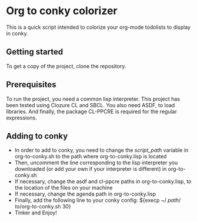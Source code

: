 # Org to conky colorizer
This is a quick script intended to colorize your org-mode todolists to display in conky.

## Getting started
To get a copy of the project, clone the repository.

## Prerequisites
To run the project, you need a common lisp interpreter. This project has been tested using Clozure CL and SBCL. 
You also need ASDF, to load libraries.
And finally, the package CL-PPCRE is required for the regular expressions.

## Adding to conky
- In order to add to conky, you need to change the _script_path_ variable in org-to-conky.sh to the path where org-to-conky.lisp is located
- Then, uncomment the line corresponding to the lisp interpreter you downloaded (or add your own if your interpreter is different) in org-to-conky.sh 
- If necessary, change the asdf and cl-ppcre paths in org-to-conky.lisp, to the location of the files on your machine
- If necessary, change the agenda path in org-to-conky.lisp
- Finally, add the following line to your conky config:
		${execp ~/ _path_/ _to_/org-to-conky.sh 30}
- Tinker and Enjoy!
